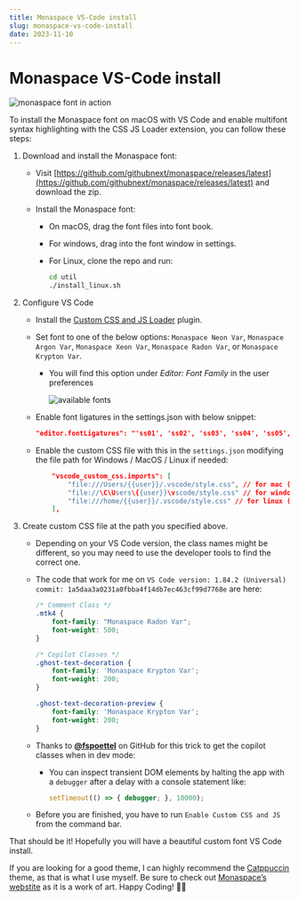 ```yaml
---
title: Monaspace VS-Code install
slug: monaspace-vs-code-install
date: 2023-11-10
---
```


# Monaspace VS-Code install

![monaspace font in action](https://assets.vrite.io/64974cb888e8beebeb2c925b/KuOAwCEm9ypWEemv60Qs7.png)

To install the Monaspace font on macOS with VS Code and enable multifont syntax highlighting with the CSS JS Loader extension, you can follow these steps:

1.  Download and install the Monaspace font:
    
    *   Visit [https://github.com/githubnext/monaspace/releases/latest](https://github.com/githubnext/monaspace/releases/latest) and download the zip.
        
    *   Install the Monaspace font:
        
        *   On macOS, drag the font files into font book.
            
        *   For windows, drag into the font window in settings.
            
        *   For Linux, clone the repo and run:
            ```bash
            cd util
            ./install_linux.sh
            ```
            
2.  Configure VS Code
    
    *   Install the [Custom CSS and JS Loader](https://marketplace.visualstudio.com/items?itemName=be5invis.vscode-custom-css) plugin.
        
    *   Set font to one of the below options: `Monaspace Neon Var`, `Monaspace Argon Var`, `Monaspace Xeon Var`, `Monaspace Radon Var`, or `Monaspace Krypton Var`.
        
        *   You will find this option under _Editor: Font Family_ in the user preferences
            
            ![available fonts](https://assets.vrite.io/64974cb888e8beebeb2c925b/v0cMm5jcwHEgrvtBv4Syx.png)
    
    *   Enable font ligatures in the settings.json with below snippet:
        ```json
        "editor.fontLigatures": "'ss01', 'ss02', 'ss03', 'ss04', 'ss05', 'ss06', 'ss07', 'ss08', calt', 'dlig'",
        ```
    
    *   Enable the custom CSS file with this in the `settings.json` modifying the file path for Windows / MacOS / Linux if needed:  
        ```json
            "vscode_custom_css.imports": [
                "file:///Users/{{user}}/.vscode/style.css", // for mac (remove if not mac)
                "file://\C\Users\{{user}}\vscode/style.css" // for windows (remove if not windows)
                "file:///home/{{user}}/.vscode/style.css" // for linux (remove if not windows)
            ],
        ```
    
3.  Create custom CSS file at the path you specified above.
    
    *   Depending on your VS Code version, the class names might be different, so you may need to use the developer tools to find the correct one.
        
    *   The code that work for me on `VS Code version: 1.84.2 (Universal) commit: 1a5daa3a0231a0fbba4f14db7ec463cf99d7768e` are here:
        ```css
        /* Comment Class */
        .mtk4 {
        	font-family: "Monaspace Radon Var";
        	font-weight: 500;
        }
        
        /* Copilot Classes */
        .ghost-text-decoration {
        	font-family: 'Monaspace Krypton Var';
        	font-weight: 200;
        }
        
        .ghost-text-decoration-preview {
        	font-family: 'Monaspace Krypton Var';
        	font-weight: 200;
        }
        ```
    
    *   Thanks to **[@fspoettel](https://github.com/fspoettel)** on GitHub for this trick to get the copilot classes when in dev mode:
        
        *   You can inspect transient DOM elements by halting the app with a `debugger` after a delay with a console statement like:
            ```ts
            setTimeout(() => { debugger; }, 10000);
            ```
            
    *   Before you are finished, you have to run `Enable Custom CSS and JS` from the command bar.
        

That should be it! Hopefully you will have a beautiful custom font VS Code install.

If you are looking for a good theme, I can highly recommend the [Catppuccin](https://marketplace.visualstudio.com/items?itemName=Catppuccin.catppuccin-vsc) theme, as that is what I use myself. Be sure to check out [Monaspace’s webstite](https://monaspace.githubnext.com/) as it is a work of art. Happy Coding! 👩‍💻